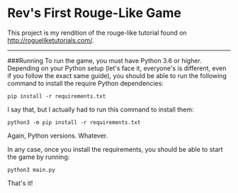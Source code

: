 Rev's First Rouge-Like Game
===

This project is my rendition of the rouge-like tutorial found on http://rogueliketutorials.com/. 

---
###Running
To run the game, you must have Python 3.6 or higher. Depending on your Python setup (let's face it, everyone's is
different, even if you follow the exact same guide), you should be able to run the following command to install the
require Python dependencies:

```pip install -r requirements.txt```

I say that, but I actually had to run this command to install them:

```python3 -m pip install -r requirements.txt```

Again, Python versions. Whatever.

In any case, once you install the requirements, you should be able to start the game by running:

```python3 main.py```

That's it!
